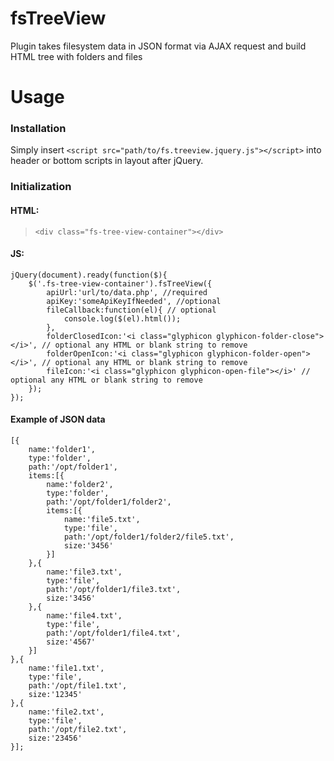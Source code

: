 # fsTreeView
Plugin takes filesystem data in JSON format via AJAX request and build HTML tree with folders and files 

# Usage
### Installation
Simply insert `<script src="path/to/fs.treeview.jquery.js"></script>` into header or bottom scripts in layout after jQuery.

### Initialization
#### HTML:
> `<div class="fs-tree-view-container"></div>`

#### JS:
```
jQuery(document).ready(function($){
	$('.fs-tree-view-container').fsTreeView({
		apiUrl:'url/to/data.php', //required 
		apiKey:'someApiKeyIfNeeded', //optional
		fileCallback:function(el){ // optional
			console.log($(el).html());
		},
		folderClosedIcon:'<i class="glyphicon glyphicon-folder-close"></i>', // optional any HTML or blank string to remove
		folderOpenIcon:'<i class="glyphicon glyphicon-folder-open"></i>', // optional any HTML or blank string to remove
		fileIcon:'<i class="glyphicon glyphicon-open-file"></i>' // optional any HTML or blank string to remove
	});
});
```
#### Example of JSON data
```
[{
	name:'folder1',
	type:'folder',
	path:'/opt/folder1',
	items:[{
		name:'folder2',
		type:'folder',
		path:'/opt/folder1/folder2',
		items:[{
			name:'file5.txt',
			type:'file',
			path:'/opt/folder1/folder2/file5.txt',
			size:'3456'
		}]
	},{
		name:'file3.txt',
		type:'file',
		path:'/opt/folder1/file3.txt',
		size:'3456'
	},{
		name:'file4.txt',
		type:'file',
		path:'/opt/folder1/file4.txt',
		size:'4567'
	}]
},{
	name:'file1.txt',
	type:'file',
	path:'/opt/file1.txt',
	size:'12345'
},{
	name:'file2.txt',
	type:'file',
	path:'/opt/file2.txt',
	size:'23456'
}];
```